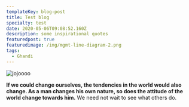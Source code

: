 ```yaml
---
templateKey: blog-post
title: Test blog
specialty: test
date: 2020-05-06T09:08:52.160Z
description: some inspirational quotes
featuredpost: true
featuredimage: /img/mgmt-line-diagram-2.png
tags:
  - Ghandi
---
```

![jojoooo](/img/mgmt-line-diagram-2.png)

**If we could change ourselves, the tendencies in the world would also change. As a man changes his own nature, so does the attitude of the world change towards him.** We need not wait to see what others do.